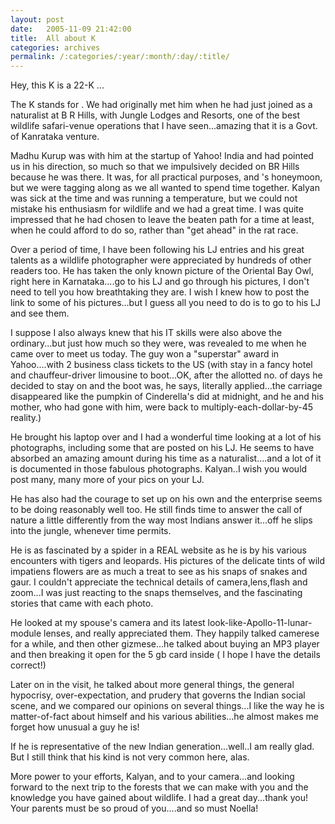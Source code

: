 ```yaml
---
layout: post
date:	2005-11-09 21:42:00
title:  All about K
categories: archives
permalink: /:categories/:year/:month/:day/:title/
---
```

Hey, this  K is a 22-K ...

The K stands for <LJ user="kalyan">. We had originally met him when he had just joined as a naturalist at B R Hills, with Jungle Lodges and Resorts, one of the best wildlife safari-venue operations that I have seen...amazing that it is a Govt. of Kanrataka venture.

Madhu Kurup was with him at the startup of Yahoo! India and had pointed us in his direction, so much so that we impulsively decided on BR Hills because he was there. It was, for all practical purposes, <LJ user="shortindiangirl"> and <LJ user="chaibacca">'s honeymoon, but we were tagging along as we all wanted to spend time together. Kalyan was sick at the time and was running a temperature, but we could not mistake his enthusiasm for wildlife and we had a great time. I was quite impressed that he had chosen to leave the beaten path for a time at least, when he could afford to do so, rather than "get ahead" in the rat race.

Over a period of time, I have been following his LJ entries and his great talents as a wildlife photographer were appreciated by hundreds of other readers too. He has taken the only known picture of the Oriental Bay Owl, right here in Karnataka....go to his LJ and go through his pictures, I don't need to tell you how breathtaking they are. I wish I knew how to post the link to some of his pictures...but I guess all you need to do is to go to his LJ and see them.

I suppose I also always knew that his IT skills were also above the ordinary...but just how much so they were, was revealed to me when he came over to meet us today. The guy won a "superstar" award in Yahoo....with 2 business class tickets to the US (with stay in a fancy hotel and chauffeur-driver limousine to boot...OK, after the allotted no. of days he decided to stay on and the boot was, he says, literally applied...the carriage disappeared like the pumpkin of Cinderella's did at midnight, and he and his mother, who had gone with him, were back to multiply-each-dollar-by-45 reality.)

He brought his laptop over and I had a wonderful time looking at a lot of his photographs, including some that are posted on his LJ. He seems to have absorbed an amazing amount during his time as a naturalist....and a lot of it is documented in those fabulous photographs. Kalyan..I wish you would post many, many more of your pics on your LJ. 

He has also had the courage to set up on his own and the enterprise seems to be doing reasonably well too. He still finds time to answer the call of nature a little differently from the way most Indians answer it...off he slips into the jungle, whenever time permits. 

He is as fascinated by a spider in a REAL website as he is by his various encounters with tigers and leopards. His pictures of the delicate tints of wild impatiens flowers are as much a treat to see as his snaps of snakes and gaur. I couldn't appreciate the technical details of camera,lens,flash and zoom...I was just reacting to the snaps themselves, and the fascinating stories that came with each photo.

He looked at my spouse's camera and its latest look-like-Apollo-11-lunar-module lenses, and really appreciated them. They happily talked camerese for a while, and then other gizmese...he talked about buying an MP3 player and then breaking it open for the 5 gb card inside ( I hope I have the details correct!)

Later on in the visit, he talked about more general things, the general hypocrisy, over-expectation, and prudery that governs the Indian social scene, and we compared our opinions on several things...I like the way he is matter-of-fact about himself and his various abilities...he almost makes me forget how unusual a guy he is!

If he is representative of the new Indian generation...well..I am really glad. But I still think that his kind is not very common here, alas. 

More power to your efforts, Kalyan, and to your camera...and looking forward to the next trip to the forests that we can make with you and the knowledge you have gained about wildlife. I had a great day...thank you! Your parents must be so proud of you....and so must Noella!
